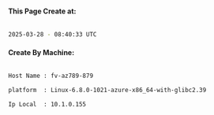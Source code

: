 
   
#### This Page Create at:

```bash

2025-03-28 - 08:40:33 UTC

```

#### Create By Machine:

```bash

Host Name : fv-az789-879

platform  : Linux-6.8.0-1021-azure-x86_64-with-glibc2.39

Ip Local  : 10.1.0.155

```

